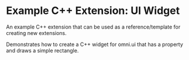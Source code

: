 # Example C++ Extension: UI Widget

An example C++ extension that can be used as a reference/template for creating new extensions.

Demonstrates how to create a C++ widget for omni.ui that has a property and draws a simple rectangle.

